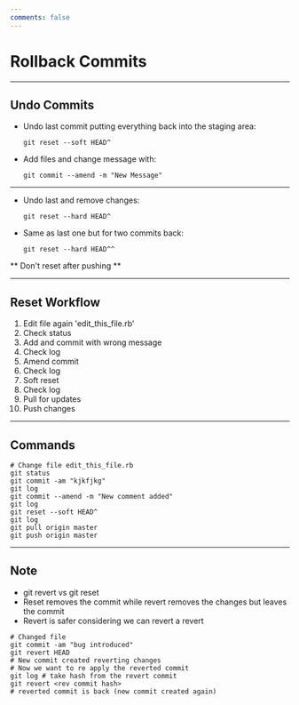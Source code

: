 ```yaml
---
comments: false
---
```


# Rollback Commits

----------

## Undo Commits

- Undo last commit putting everything back into the staging area:

    ```
    git reset --soft HEAD^
    ```

- Add files and change message with:

    ```
    git commit --amend -m "New Message"
    ```

----------

- Undo last and remove changes:

    ```
    git reset --hard HEAD^
    ```

- Same as last one but for two commits back:

    ```
    git reset --hard HEAD^^
    ```

** Don't reset after pushing **

----------

## Reset Workflow

1. Edit file again 'edit_this_file.rb'
1. Check status
1. Add and commit with wrong message
1. Check log
1. Amend commit
1. Check log
1. Soft reset
1. Check log
1. Pull for updates
1. Push changes


----------

## Commands

```
# Change file edit_this_file.rb
git status
git commit -am "kjkfjkg"
git log
git commit --amend -m "New comment added"
git log
git reset --soft HEAD^
git log
git pull origin master
git push origin master
```

----------

## Note

- git revert vs git reset
- Reset removes the commit while revert removes the changes but leaves the commit
- Revert is safer considering we can revert a revert

```
# Changed file
git commit -am "bug introduced"
git revert HEAD
# New commit created reverting changes
# Now we want to re apply the reverted commit
git log # take hash from the revert commit
git revert <rev commit hash>
# reverted commit is back (new commit created again)
```
